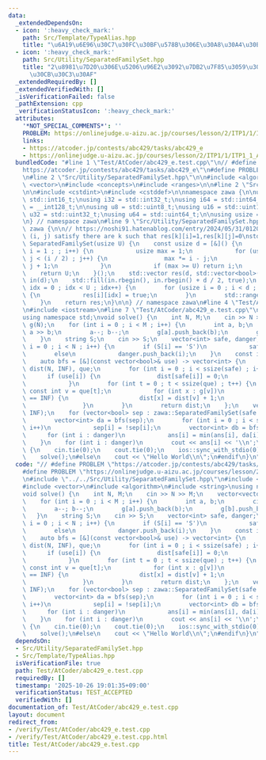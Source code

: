 ```yaml
---
data:
  _extendedDependsOn:
  - icon: ':heavy_check_mark:'
    path: Src/Template/TypeAlias.hpp
    title: "\u6A19\u6E96\u30C7\u30FC\u30BF\u578B\u306E\u30A8\u30A4\u30EA\u30A2\u30B9"
  - icon: ':heavy_check_mark:'
    path: Src/Utility/SeparatedFamilySet.hpp
    title: "2\u8981\u7D20\u306E\u5206\u96E2\u3092\u7DB2\u7F85\u3059\u308B\u30C6\u30AF\
      \u30CB\u30C3\u30AF"
  _extendedRequiredBy: []
  _extendedVerifiedWith: []
  _isVerificationFailed: false
  _pathExtension: cpp
  _verificationStatusIcon: ':heavy_check_mark:'
  attributes:
    '*NOT_SPECIAL_COMMENTS*': ''
    PROBLEM: https://onlinejudge.u-aizu.ac.jp/courses/lesson/2/ITP1/1/ITP1_1_A
    links:
    - https://atcoder.jp/contests/abc429/tasks/abc429_e
    - https://onlinejudge.u-aizu.ac.jp/courses/lesson/2/ITP1/1/ITP1_1_A
  bundledCode: "#line 1 \"Test/AtCoder/abc429_e.test.cpp\"\n// #define PROBLEM \"\
    https://atcoder.jp/contests/abc429/tasks/abc429_e\"\n#define PROBLEM \"https://onlinejudge.u-aizu.ac.jp/courses/lesson/2/ITP1/1/ITP1_1_A\"\
    \n#line 2 \"Src/Utility/SeparatedFamilySet.hpp\"\n\n#include <algorithm>\n#include\
    \ <vector>\n#include <concepts>\n#include <ranges>\n\n#line 2 \"Src/Template/TypeAlias.hpp\"\
    \n\n#include <cstdint>\n#include <cstddef>\n\nnamespace zawa {\n\nusing i16 =\
    \ std::int16_t;\nusing i32 = std::int32_t;\nusing i64 = std::int64_t;\nusing i128\
    \ = __int128_t;\n\nusing u8 = std::uint8_t;\nusing u16 = std::uint16_t;\nusing\
    \ u32 = std::uint32_t;\nusing u64 = std::uint64_t;\n\nusing usize = std::size_t;\n\
    \n} // namespace zawa\n#line 9 \"Src/Utility/SeparatedFamilySet.hpp\"\n\nnamespace\
    \ zawa {\n\n// https://noshi91.hatenablog.com/entry/2024/05/31/012055\n// each\
    \ (i, j) satisfy there are k such that res[k][i]=1,res[k][j]=0\nstd::vector<std::vector<bool>>\
    \ SeparatedFamilySet(usize U) {\n    const usize d = [&]() {\n        for (usize\
    \ i = 1 ; ; i++) {\n            usize max = 1;\n            for (usize j = 0 ;\
    \ j < (i / 2) ; j++) {\n                max *= i - j;\n                max /=\
    \ j + 1;\n            }\n            if (max >= U) return i;\n        }\n    \
    \    return U;\n    }();\n    std::vector res(d, std::vector<bool>(U));\n    std::vector<u8>\
    \ in(d);\n    std::fill(in.rbegin(), in.rbegin() + d / 2, true);\n    for (usize\
    \ idx = 0 ; idx < U ; idx++) {\n        for (usize i = 0 ; i < d ; i++) if (in[i])\
    \ {\n            res[i][idx] = true;\n        }\n        std::ranges::next_permutation(in);\n\
    \    }\n    return res;\n}\n\n} // namespace zawa\n#line 4 \"Test/AtCoder/abc429_e.test.cpp\"\
    \n#include <iostream>\n#line 7 \"Test/AtCoder/abc429_e.test.cpp\"\n#include <string>\n\
    using namespace std;\nvoid solve() {\n    int N, M;\n    cin >> N >> M;\n    vector<vector<int>>\
    \ g(N);\n    for (int i = 0 ; i < M ; i++) {\n        int a, b;\n        cin >>\
    \ a >> b;\n        a--; b--;\n        g[a].push_back(b);\n        g[b].push_back(a);\n\
    \    }\n    string S;\n    cin >> S;\n    vector<int> safe, danger;\n    for (int\
    \ i = 0 ; i < N ; i++) {\n        if (S[i] == 'S')\n            safe.push_back(i);\n\
    \        else\n            danger.push_back(i);\n    }\n    const int INF = (int)1e9;\n\
    \    auto bfs = [&](const vector<bool>& use) -> vector<int> {\n        vector<int>\
    \ dist(N, INF), que;\n        for (int i = 0 ; i < ssize(safe) ; i++)\n      \
    \      if (use[i]) {\n                dist[safe[i]] = 0;\n                que.push_back(safe[i]);\n\
    \            }\n        for (int t = 0 ; t < ssize(que) ; t++) {\n           \
    \ const int v = que[t];\n            for (int x : g[v])\n                if (dist[x]\
    \ == INF) {\n                    dist[x] = dist[v] + 1;\n                    que.push_back(x);\n\
    \                }\n        }\n        return dist;\n    };\n    vector<int> ans(N,\
    \ INF);\n    for (vector<bool> sep : zawa::SeparatedFamilySet(safe.size())) {\n\
    \        vector<int> da = bfs(sep);\n        for (int i = 0 ; i < ssize(sep) ;\
    \ i++)\n            sep[i] = !sep[i];\n        vector<int> db = bfs(sep);\n  \
    \      for (int i : danger)\n            ans[i] = min(ans[i], da[i] + db[i]);\n\
    \    }\n    for (int i : danger)\n        cout << ans[i] << '\\n';\n}\nint main()\
    \ {\n    cin.tie(0);\n    cout.tie(0);\n    ios::sync_with_stdio(0);\n#ifdef ATCODER\n\
    \    solve();\n#else\n    cout << \"Hello World\\n\";\n#endif\n}\n"
  code: "// #define PROBLEM \"https://atcoder.jp/contests/abc429/tasks/abc429_e\"\n\
    #define PROBLEM \"https://onlinejudge.u-aizu.ac.jp/courses/lesson/2/ITP1/1/ITP1_1_A\"\
    \n#include \"../../Src/Utility/SeparatedFamilySet.hpp\"\n#include <iostream>\n\
    #include <vector>\n#include <algorithm>\n#include <string>\nusing namespace std;\n\
    void solve() {\n    int N, M;\n    cin >> N >> M;\n    vector<vector<int>> g(N);\n\
    \    for (int i = 0 ; i < M ; i++) {\n        int a, b;\n        cin >> a >> b;\n\
    \        a--; b--;\n        g[a].push_back(b);\n        g[b].push_back(a);\n \
    \   }\n    string S;\n    cin >> S;\n    vector<int> safe, danger;\n    for (int\
    \ i = 0 ; i < N ; i++) {\n        if (S[i] == 'S')\n            safe.push_back(i);\n\
    \        else\n            danger.push_back(i);\n    }\n    const int INF = (int)1e9;\n\
    \    auto bfs = [&](const vector<bool>& use) -> vector<int> {\n        vector<int>\
    \ dist(N, INF), que;\n        for (int i = 0 ; i < ssize(safe) ; i++)\n      \
    \      if (use[i]) {\n                dist[safe[i]] = 0;\n                que.push_back(safe[i]);\n\
    \            }\n        for (int t = 0 ; t < ssize(que) ; t++) {\n           \
    \ const int v = que[t];\n            for (int x : g[v])\n                if (dist[x]\
    \ == INF) {\n                    dist[x] = dist[v] + 1;\n                    que.push_back(x);\n\
    \                }\n        }\n        return dist;\n    };\n    vector<int> ans(N,\
    \ INF);\n    for (vector<bool> sep : zawa::SeparatedFamilySet(safe.size())) {\n\
    \        vector<int> da = bfs(sep);\n        for (int i = 0 ; i < ssize(sep) ;\
    \ i++)\n            sep[i] = !sep[i];\n        vector<int> db = bfs(sep);\n  \
    \      for (int i : danger)\n            ans[i] = min(ans[i], da[i] + db[i]);\n\
    \    }\n    for (int i : danger)\n        cout << ans[i] << '\\n';\n}\nint main()\
    \ {\n    cin.tie(0);\n    cout.tie(0);\n    ios::sync_with_stdio(0);\n#ifdef ATCODER\n\
    \    solve();\n#else\n    cout << \"Hello World\\n\";\n#endif\n}\n"
  dependsOn:
  - Src/Utility/SeparatedFamilySet.hpp
  - Src/Template/TypeAlias.hpp
  isVerificationFile: true
  path: Test/AtCoder/abc429_e.test.cpp
  requiredBy: []
  timestamp: '2025-10-26 19:01:35+09:00'
  verificationStatus: TEST_ACCEPTED
  verifiedWith: []
documentation_of: Test/AtCoder/abc429_e.test.cpp
layout: document
redirect_from:
- /verify/Test/AtCoder/abc429_e.test.cpp
- /verify/Test/AtCoder/abc429_e.test.cpp.html
title: Test/AtCoder/abc429_e.test.cpp
---
```

